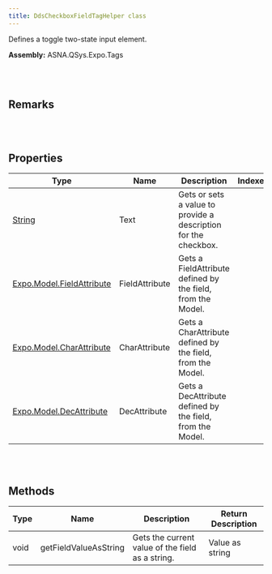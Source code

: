 ```yaml
---
title: DdsCheckboxFieldTagHelper class
---
```


Defines a toggle two-state input element.

**Assembly:** ASNA.QSys.Expo.Tags

<br>
<br>

## Remarks

<br>
<br>

## Properties

| Type | Name | Description | Indexer
| --- | --- | --- | --- 
| [String](https://docs.microsoft.com/en-us/dotnet/api/system.string?view=net-5.0) | Text | Gets or sets a value to provide a description for the checkbox. | 
| [Expo.Model.FieldAttribute](/reference/asna-qsys-expo/expo-model/field-attribute.html) | FieldAttribute | Gets a FieldAttribute defined by the field, from the Model. | 
| [Expo.Model.CharAttribute](/reference/asna-qsys-expo/expo-model/char-attribute.html) | CharAttribute | Gets a CharAttribute defined by the field, from the Model. | 
| [Expo.Model.DecAttribute](/reference/asna-qsys-expo/expo-model/dec-attribute.html) | DecAttribute | Gets a DecAttribute defined by the field, from the Model. | 

<br>
<br>

## Methods

| Type | Name | Description | Return Description 
| --- | --- | --- | --- 
| void | getFieldValueAsString | Gets the current value of the field as a string. | Value as string

<br>
<br>

